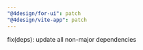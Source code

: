 ```yaml
---
"@4design/for-ui": patch
"@4design/vite-app": patch
---
```


fix(deps): update all non-major dependencies
